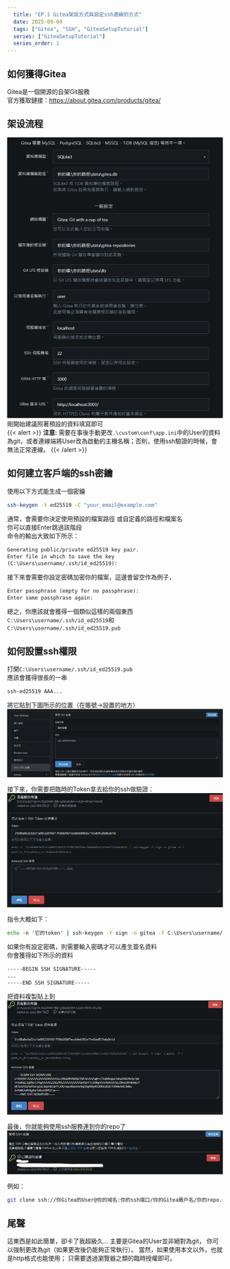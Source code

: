 ```yaml
---
  title: "EP.1 Gitea架設方式與設定ssh連線的方式"
  date: 2025-09-04
  tags: ["Gitea", "SSH", "GiteaSetupTutorial"]
  series: ["GiteaSetupTutorial"]
  series_order: 1
---
```


## 如何獲得Gitea

Gitea是一個開源的自架Git服務  
官方獲取鏈接：<https://about.gitea.com/products/gitea/>  

## 架设流程

![alt text](image.png)
剛開始建議照著預設的資料填寫即可  
{{< alert >}}
**注意:** 需要在事後手動更改`.\custom\conf\app.ini`中的User的資料為git，或者連線端將User改為啟動的主機名稱；否則，使用ssh驗證的時候，會無法正常連線。
{{< /alert >}}

## 如何建立客戶端的ssh密鑰

使用以下方式能生成一個密鑰

```bash
ssh-keygen -t ed25519 -C "your_email@example.com"
```

通常，會需要你決定使用預設的檔案路徑 或自定義的路徑和檔案名  
你可以直接Enter跳過該階段  
命令的輸出大致如下所示：

```output
Generating public/private ed25519 key pair.
Enter file in which to save the key (C:\Users\username/.ssh/id_ed25519):
```

接下來會需要你設定密碼加密你的檔案，這邊會留空作為例子，

```output
Enter passphrase (empty for no passphrase):
Enter same passphrase again:
```

總之，你應該就會獲得一個類似這樣的兩個東西  
`C:\Users\username/.ssh/id_ed25519`和`C:\Users\username/.ssh/id_ed25519.pub`

## 如何設置ssh權限

打開`C:\Users\username/.ssh/id_ed25519.pub`  
應該會獲得很長的一串  

```output
ssh-ed25519 AAA...
```

將它貼到下圖所示的位置（在賬號->設置的地方）
![alt text](image-1.png)

接下來，你需要把臨時的Token拿去給你的ssh做驗證：
![alt text](image-2.png)

指令大概如下：

```cmd
echo -n '它的token' | ssh-keygen -Y sign -n gitea -f C:\Users\username/.ssh/id_ed25519.pub
```

如果你有設定密碼，則需要輸入密碼才可以產生簽名資料  
你會獲得如下所示的資料

```output
-----BEGIN SSH SIGNATURE-----
...
-----END SSH SIGNATURE-----
```

把資料複製貼上到
![alt text](image-3.png)

最後，你就能夠使用ssh服務連到你的repo了
![alt text](image-4.png)

例如：
```bash
git clone ssh://你Gitea的User@你的域名:你的ssh端口/你的Gitea賬戶名/你的repo.git
```

## 尾聲

這東西是如此簡單，卻卡了我超級久...
主要是Gitea的User並非絕對為git，
你可以強制更改為git（如果更改後仍能夠正常執行）。
當然，如果使用本文以外，也就是http格式也能使用；
只需要透過瀏覽器之類的臨時授權即可。
